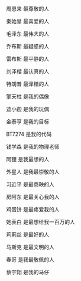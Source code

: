 周恩来 最尊敬的人

秦始皇 最喜爱的人

毛泽东 最伟大的人

乔布斯 最疑惑的人

雷布斯 最平静的人

刘泽楷 最认真的人

特朗普 最泽楷的人

擎天柱 是我的偶像

迪小迦 是我的玩偶

金泰亨 是我的目标

BT7274 是我的代码

钱学森 是我的物理老师

阿狸 是我最想的人

外星人 是我最崇敬的人

习近平 是最商鞅的人

房阿东 是最关心我的人

鸡蛋饼 是最疼爱我的人

她表白 是最想给我一百万的人

莉莉丝 是最好的人

马斯克 是最文明的人

春哥 是我最敬佩的人

蔡宇翔 是我的马仔